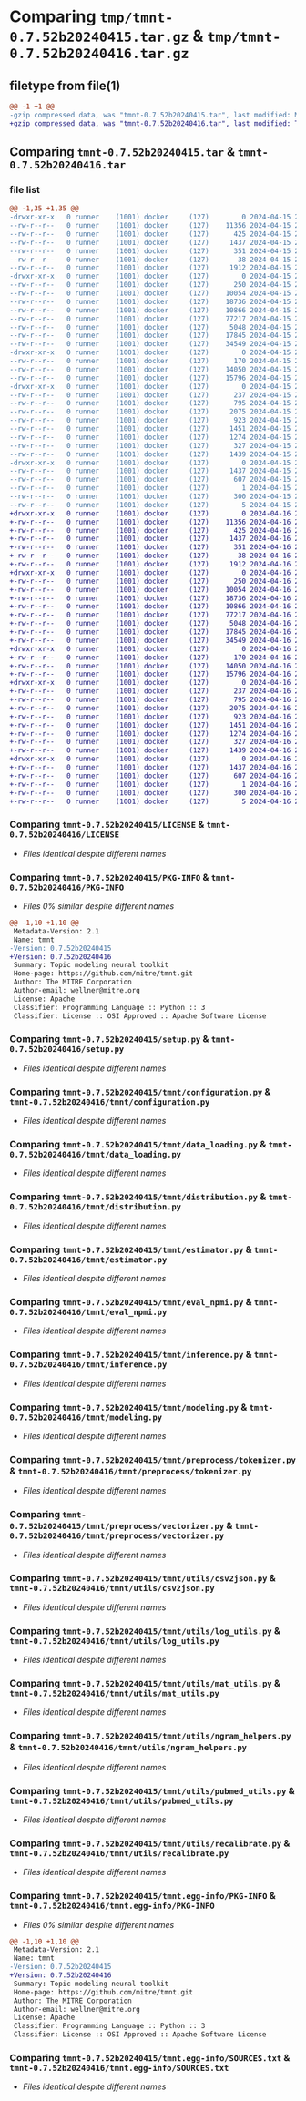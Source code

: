 # Comparing `tmp/tmnt-0.7.52b20240415.tar.gz` & `tmp/tmnt-0.7.52b20240416.tar.gz`

## filetype from file(1)

```diff
@@ -1 +1 @@
-gzip compressed data, was "tmnt-0.7.52b20240415.tar", last modified: Mon Apr 15 23:04:58 2024, max compression
+gzip compressed data, was "tmnt-0.7.52b20240416.tar", last modified: Tue Apr 16 23:05:33 2024, max compression
```

## Comparing `tmnt-0.7.52b20240415.tar` & `tmnt-0.7.52b20240416.tar`

### file list

```diff
@@ -1,35 +1,35 @@
-drwxr-xr-x   0 runner    (1001) docker     (127)        0 2024-04-15 23:04:58.343786 tmnt-0.7.52b20240415/
--rw-r--r--   0 runner    (1001) docker     (127)    11356 2024-04-15 23:04:44.000000 tmnt-0.7.52b20240415/LICENSE
--rw-r--r--   0 runner    (1001) docker     (127)      425 2024-04-15 23:04:44.000000 tmnt-0.7.52b20240415/NOTICE
--rw-r--r--   0 runner    (1001) docker     (127)     1437 2024-04-15 23:04:58.343786 tmnt-0.7.52b20240415/PKG-INFO
--rw-r--r--   0 runner    (1001) docker     (127)      351 2024-04-15 23:04:44.000000 tmnt-0.7.52b20240415/README.md
--rw-r--r--   0 runner    (1001) docker     (127)       38 2024-04-15 23:04:58.343786 tmnt-0.7.52b20240415/setup.cfg
--rw-r--r--   0 runner    (1001) docker     (127)     1912 2024-04-15 23:04:44.000000 tmnt-0.7.52b20240415/setup.py
-drwxr-xr-x   0 runner    (1001) docker     (127)        0 2024-04-15 23:04:58.339786 tmnt-0.7.52b20240415/tmnt/
--rw-r--r--   0 runner    (1001) docker     (127)      250 2024-04-15 23:04:44.000000 tmnt-0.7.52b20240415/tmnt/__init__.py
--rw-r--r--   0 runner    (1001) docker     (127)    10054 2024-04-15 23:04:44.000000 tmnt-0.7.52b20240415/tmnt/configuration.py
--rw-r--r--   0 runner    (1001) docker     (127)    18736 2024-04-15 23:04:44.000000 tmnt-0.7.52b20240415/tmnt/data_loading.py
--rw-r--r--   0 runner    (1001) docker     (127)    10866 2024-04-15 23:04:44.000000 tmnt-0.7.52b20240415/tmnt/distribution.py
--rw-r--r--   0 runner    (1001) docker     (127)    77217 2024-04-15 23:04:44.000000 tmnt-0.7.52b20240415/tmnt/estimator.py
--rw-r--r--   0 runner    (1001) docker     (127)     5048 2024-04-15 23:04:44.000000 tmnt-0.7.52b20240415/tmnt/eval_npmi.py
--rw-r--r--   0 runner    (1001) docker     (127)    17845 2024-04-15 23:04:44.000000 tmnt-0.7.52b20240415/tmnt/inference.py
--rw-r--r--   0 runner    (1001) docker     (127)    34549 2024-04-15 23:04:44.000000 tmnt-0.7.52b20240415/tmnt/modeling.py
-drwxr-xr-x   0 runner    (1001) docker     (127)        0 2024-04-15 23:04:58.339786 tmnt-0.7.52b20240415/tmnt/preprocess/
--rw-r--r--   0 runner    (1001) docker     (127)      170 2024-04-15 23:04:44.000000 tmnt-0.7.52b20240415/tmnt/preprocess/__init__.py
--rw-r--r--   0 runner    (1001) docker     (127)    14050 2024-04-15 23:04:44.000000 tmnt-0.7.52b20240415/tmnt/preprocess/tokenizer.py
--rw-r--r--   0 runner    (1001) docker     (127)    15796 2024-04-15 23:04:44.000000 tmnt-0.7.52b20240415/tmnt/preprocess/vectorizer.py
-drwxr-xr-x   0 runner    (1001) docker     (127)        0 2024-04-15 23:04:58.339786 tmnt-0.7.52b20240415/tmnt/utils/
--rw-r--r--   0 runner    (1001) docker     (127)      237 2024-04-15 23:04:44.000000 tmnt-0.7.52b20240415/tmnt/utils/__init__.py
--rw-r--r--   0 runner    (1001) docker     (127)      795 2024-04-15 23:04:44.000000 tmnt-0.7.52b20240415/tmnt/utils/csv2json.py
--rw-r--r--   0 runner    (1001) docker     (127)     2075 2024-04-15 23:04:44.000000 tmnt-0.7.52b20240415/tmnt/utils/log_utils.py
--rw-r--r--   0 runner    (1001) docker     (127)      923 2024-04-15 23:04:44.000000 tmnt-0.7.52b20240415/tmnt/utils/mat_utils.py
--rw-r--r--   0 runner    (1001) docker     (127)     1451 2024-04-15 23:04:44.000000 tmnt-0.7.52b20240415/tmnt/utils/ngram_helpers.py
--rw-r--r--   0 runner    (1001) docker     (127)     1274 2024-04-15 23:04:44.000000 tmnt-0.7.52b20240415/tmnt/utils/pubmed_utils.py
--rw-r--r--   0 runner    (1001) docker     (127)      327 2024-04-15 23:04:44.000000 tmnt-0.7.52b20240415/tmnt/utils/random.py
--rw-r--r--   0 runner    (1001) docker     (127)     1439 2024-04-15 23:04:44.000000 tmnt-0.7.52b20240415/tmnt/utils/recalibrate.py
-drwxr-xr-x   0 runner    (1001) docker     (127)        0 2024-04-15 23:04:58.343786 tmnt-0.7.52b20240415/tmnt.egg-info/
--rw-r--r--   0 runner    (1001) docker     (127)     1437 2024-04-15 23:04:58.000000 tmnt-0.7.52b20240415/tmnt.egg-info/PKG-INFO
--rw-r--r--   0 runner    (1001) docker     (127)      607 2024-04-15 23:04:58.000000 tmnt-0.7.52b20240415/tmnt.egg-info/SOURCES.txt
--rw-r--r--   0 runner    (1001) docker     (127)        1 2024-04-15 23:04:58.000000 tmnt-0.7.52b20240415/tmnt.egg-info/dependency_links.txt
--rw-r--r--   0 runner    (1001) docker     (127)      300 2024-04-15 23:04:58.000000 tmnt-0.7.52b20240415/tmnt.egg-info/requires.txt
--rw-r--r--   0 runner    (1001) docker     (127)        5 2024-04-15 23:04:58.000000 tmnt-0.7.52b20240415/tmnt.egg-info/top_level.txt
+drwxr-xr-x   0 runner    (1001) docker     (127)        0 2024-04-16 23:05:33.389180 tmnt-0.7.52b20240416/
+-rw-r--r--   0 runner    (1001) docker     (127)    11356 2024-04-16 23:05:20.000000 tmnt-0.7.52b20240416/LICENSE
+-rw-r--r--   0 runner    (1001) docker     (127)      425 2024-04-16 23:05:20.000000 tmnt-0.7.52b20240416/NOTICE
+-rw-r--r--   0 runner    (1001) docker     (127)     1437 2024-04-16 23:05:33.389180 tmnt-0.7.52b20240416/PKG-INFO
+-rw-r--r--   0 runner    (1001) docker     (127)      351 2024-04-16 23:05:20.000000 tmnt-0.7.52b20240416/README.md
+-rw-r--r--   0 runner    (1001) docker     (127)       38 2024-04-16 23:05:33.389180 tmnt-0.7.52b20240416/setup.cfg
+-rw-r--r--   0 runner    (1001) docker     (127)     1912 2024-04-16 23:05:20.000000 tmnt-0.7.52b20240416/setup.py
+drwxr-xr-x   0 runner    (1001) docker     (127)        0 2024-04-16 23:05:33.385180 tmnt-0.7.52b20240416/tmnt/
+-rw-r--r--   0 runner    (1001) docker     (127)      250 2024-04-16 23:05:20.000000 tmnt-0.7.52b20240416/tmnt/__init__.py
+-rw-r--r--   0 runner    (1001) docker     (127)    10054 2024-04-16 23:05:20.000000 tmnt-0.7.52b20240416/tmnt/configuration.py
+-rw-r--r--   0 runner    (1001) docker     (127)    18736 2024-04-16 23:05:20.000000 tmnt-0.7.52b20240416/tmnt/data_loading.py
+-rw-r--r--   0 runner    (1001) docker     (127)    10866 2024-04-16 23:05:20.000000 tmnt-0.7.52b20240416/tmnt/distribution.py
+-rw-r--r--   0 runner    (1001) docker     (127)    77217 2024-04-16 23:05:20.000000 tmnt-0.7.52b20240416/tmnt/estimator.py
+-rw-r--r--   0 runner    (1001) docker     (127)     5048 2024-04-16 23:05:20.000000 tmnt-0.7.52b20240416/tmnt/eval_npmi.py
+-rw-r--r--   0 runner    (1001) docker     (127)    17845 2024-04-16 23:05:20.000000 tmnt-0.7.52b20240416/tmnt/inference.py
+-rw-r--r--   0 runner    (1001) docker     (127)    34549 2024-04-16 23:05:20.000000 tmnt-0.7.52b20240416/tmnt/modeling.py
+drwxr-xr-x   0 runner    (1001) docker     (127)        0 2024-04-16 23:05:33.385180 tmnt-0.7.52b20240416/tmnt/preprocess/
+-rw-r--r--   0 runner    (1001) docker     (127)      170 2024-04-16 23:05:20.000000 tmnt-0.7.52b20240416/tmnt/preprocess/__init__.py
+-rw-r--r--   0 runner    (1001) docker     (127)    14050 2024-04-16 23:05:20.000000 tmnt-0.7.52b20240416/tmnt/preprocess/tokenizer.py
+-rw-r--r--   0 runner    (1001) docker     (127)    15796 2024-04-16 23:05:20.000000 tmnt-0.7.52b20240416/tmnt/preprocess/vectorizer.py
+drwxr-xr-x   0 runner    (1001) docker     (127)        0 2024-04-16 23:05:33.389180 tmnt-0.7.52b20240416/tmnt/utils/
+-rw-r--r--   0 runner    (1001) docker     (127)      237 2024-04-16 23:05:20.000000 tmnt-0.7.52b20240416/tmnt/utils/__init__.py
+-rw-r--r--   0 runner    (1001) docker     (127)      795 2024-04-16 23:05:20.000000 tmnt-0.7.52b20240416/tmnt/utils/csv2json.py
+-rw-r--r--   0 runner    (1001) docker     (127)     2075 2024-04-16 23:05:20.000000 tmnt-0.7.52b20240416/tmnt/utils/log_utils.py
+-rw-r--r--   0 runner    (1001) docker     (127)      923 2024-04-16 23:05:20.000000 tmnt-0.7.52b20240416/tmnt/utils/mat_utils.py
+-rw-r--r--   0 runner    (1001) docker     (127)     1451 2024-04-16 23:05:20.000000 tmnt-0.7.52b20240416/tmnt/utils/ngram_helpers.py
+-rw-r--r--   0 runner    (1001) docker     (127)     1274 2024-04-16 23:05:20.000000 tmnt-0.7.52b20240416/tmnt/utils/pubmed_utils.py
+-rw-r--r--   0 runner    (1001) docker     (127)      327 2024-04-16 23:05:20.000000 tmnt-0.7.52b20240416/tmnt/utils/random.py
+-rw-r--r--   0 runner    (1001) docker     (127)     1439 2024-04-16 23:05:20.000000 tmnt-0.7.52b20240416/tmnt/utils/recalibrate.py
+drwxr-xr-x   0 runner    (1001) docker     (127)        0 2024-04-16 23:05:33.389180 tmnt-0.7.52b20240416/tmnt.egg-info/
+-rw-r--r--   0 runner    (1001) docker     (127)     1437 2024-04-16 23:05:33.000000 tmnt-0.7.52b20240416/tmnt.egg-info/PKG-INFO
+-rw-r--r--   0 runner    (1001) docker     (127)      607 2024-04-16 23:05:33.000000 tmnt-0.7.52b20240416/tmnt.egg-info/SOURCES.txt
+-rw-r--r--   0 runner    (1001) docker     (127)        1 2024-04-16 23:05:33.000000 tmnt-0.7.52b20240416/tmnt.egg-info/dependency_links.txt
+-rw-r--r--   0 runner    (1001) docker     (127)      300 2024-04-16 23:05:33.000000 tmnt-0.7.52b20240416/tmnt.egg-info/requires.txt
+-rw-r--r--   0 runner    (1001) docker     (127)        5 2024-04-16 23:05:33.000000 tmnt-0.7.52b20240416/tmnt.egg-info/top_level.txt
```

### Comparing `tmnt-0.7.52b20240415/LICENSE` & `tmnt-0.7.52b20240416/LICENSE`

 * *Files identical despite different names*

### Comparing `tmnt-0.7.52b20240415/PKG-INFO` & `tmnt-0.7.52b20240416/PKG-INFO`

 * *Files 0% similar despite different names*

```diff
@@ -1,10 +1,10 @@
 Metadata-Version: 2.1
 Name: tmnt
-Version: 0.7.52b20240415
+Version: 0.7.52b20240416
 Summary: Topic modeling neural toolkit
 Home-page: https://github.com/mitre/tmnt.git
 Author: The MITRE Corporation
 Author-email: wellner@mitre.org
 License: Apache
 Classifier: Programming Language :: Python :: 3
 Classifier: License :: OSI Approved :: Apache Software License
```

### Comparing `tmnt-0.7.52b20240415/setup.py` & `tmnt-0.7.52b20240416/setup.py`

 * *Files identical despite different names*

### Comparing `tmnt-0.7.52b20240415/tmnt/configuration.py` & `tmnt-0.7.52b20240416/tmnt/configuration.py`

 * *Files identical despite different names*

### Comparing `tmnt-0.7.52b20240415/tmnt/data_loading.py` & `tmnt-0.7.52b20240416/tmnt/data_loading.py`

 * *Files identical despite different names*

### Comparing `tmnt-0.7.52b20240415/tmnt/distribution.py` & `tmnt-0.7.52b20240416/tmnt/distribution.py`

 * *Files identical despite different names*

### Comparing `tmnt-0.7.52b20240415/tmnt/estimator.py` & `tmnt-0.7.52b20240416/tmnt/estimator.py`

 * *Files identical despite different names*

### Comparing `tmnt-0.7.52b20240415/tmnt/eval_npmi.py` & `tmnt-0.7.52b20240416/tmnt/eval_npmi.py`

 * *Files identical despite different names*

### Comparing `tmnt-0.7.52b20240415/tmnt/inference.py` & `tmnt-0.7.52b20240416/tmnt/inference.py`

 * *Files identical despite different names*

### Comparing `tmnt-0.7.52b20240415/tmnt/modeling.py` & `tmnt-0.7.52b20240416/tmnt/modeling.py`

 * *Files identical despite different names*

### Comparing `tmnt-0.7.52b20240415/tmnt/preprocess/tokenizer.py` & `tmnt-0.7.52b20240416/tmnt/preprocess/tokenizer.py`

 * *Files identical despite different names*

### Comparing `tmnt-0.7.52b20240415/tmnt/preprocess/vectorizer.py` & `tmnt-0.7.52b20240416/tmnt/preprocess/vectorizer.py`

 * *Files identical despite different names*

### Comparing `tmnt-0.7.52b20240415/tmnt/utils/csv2json.py` & `tmnt-0.7.52b20240416/tmnt/utils/csv2json.py`

 * *Files identical despite different names*

### Comparing `tmnt-0.7.52b20240415/tmnt/utils/log_utils.py` & `tmnt-0.7.52b20240416/tmnt/utils/log_utils.py`

 * *Files identical despite different names*

### Comparing `tmnt-0.7.52b20240415/tmnt/utils/mat_utils.py` & `tmnt-0.7.52b20240416/tmnt/utils/mat_utils.py`

 * *Files identical despite different names*

### Comparing `tmnt-0.7.52b20240415/tmnt/utils/ngram_helpers.py` & `tmnt-0.7.52b20240416/tmnt/utils/ngram_helpers.py`

 * *Files identical despite different names*

### Comparing `tmnt-0.7.52b20240415/tmnt/utils/pubmed_utils.py` & `tmnt-0.7.52b20240416/tmnt/utils/pubmed_utils.py`

 * *Files identical despite different names*

### Comparing `tmnt-0.7.52b20240415/tmnt/utils/recalibrate.py` & `tmnt-0.7.52b20240416/tmnt/utils/recalibrate.py`

 * *Files identical despite different names*

### Comparing `tmnt-0.7.52b20240415/tmnt.egg-info/PKG-INFO` & `tmnt-0.7.52b20240416/tmnt.egg-info/PKG-INFO`

 * *Files 0% similar despite different names*

```diff
@@ -1,10 +1,10 @@
 Metadata-Version: 2.1
 Name: tmnt
-Version: 0.7.52b20240415
+Version: 0.7.52b20240416
 Summary: Topic modeling neural toolkit
 Home-page: https://github.com/mitre/tmnt.git
 Author: The MITRE Corporation
 Author-email: wellner@mitre.org
 License: Apache
 Classifier: Programming Language :: Python :: 3
 Classifier: License :: OSI Approved :: Apache Software License
```

### Comparing `tmnt-0.7.52b20240415/tmnt.egg-info/SOURCES.txt` & `tmnt-0.7.52b20240416/tmnt.egg-info/SOURCES.txt`

 * *Files identical despite different names*

